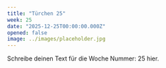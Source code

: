 ```yaml
---
title: "Türchen 25"
week: 25
date: "2025-12-25T00:00:00.000Z"
opened: false
image: ../images/placeholder.jpg
---
```


Schreibe deinen Text für die Woche Nummer: 25 hier.
